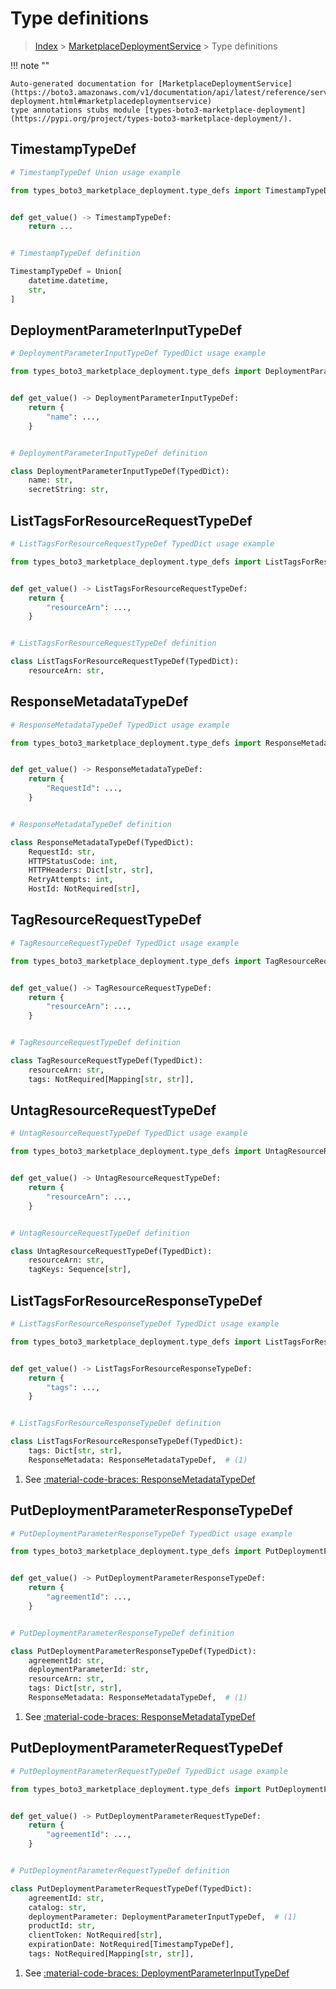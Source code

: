 # Type definitions

> [Index](../README.md) > [MarketplaceDeploymentService](./README.md) > Type definitions

!!! note ""

    Auto-generated documentation for [MarketplaceDeploymentService](https://boto3.amazonaws.com/v1/documentation/api/latest/reference/services/marketplace-deployment.html#marketplacedeploymentservice)
    type annotations stubs module [types-boto3-marketplace-deployment](https://pypi.org/project/types-boto3-marketplace-deployment/).

## TimestampTypeDef

```python
# TimestampTypeDef Union usage example

from types_boto3_marketplace_deployment.type_defs import TimestampTypeDef


def get_value() -> TimestampTypeDef:
    return ...


# TimestampTypeDef definition

TimestampTypeDef = Union[
    datetime.datetime,
    str,
]
```




## DeploymentParameterInputTypeDef

```python
# DeploymentParameterInputTypeDef TypedDict usage example

from types_boto3_marketplace_deployment.type_defs import DeploymentParameterInputTypeDef


def get_value() -> DeploymentParameterInputTypeDef:
    return {
        "name": ...,
    }


# DeploymentParameterInputTypeDef definition

class DeploymentParameterInputTypeDef(TypedDict):
    name: str,
    secretString: str,
```


## ListTagsForResourceRequestTypeDef

```python
# ListTagsForResourceRequestTypeDef TypedDict usage example

from types_boto3_marketplace_deployment.type_defs import ListTagsForResourceRequestTypeDef


def get_value() -> ListTagsForResourceRequestTypeDef:
    return {
        "resourceArn": ...,
    }


# ListTagsForResourceRequestTypeDef definition

class ListTagsForResourceRequestTypeDef(TypedDict):
    resourceArn: str,
```


## ResponseMetadataTypeDef

```python
# ResponseMetadataTypeDef TypedDict usage example

from types_boto3_marketplace_deployment.type_defs import ResponseMetadataTypeDef


def get_value() -> ResponseMetadataTypeDef:
    return {
        "RequestId": ...,
    }


# ResponseMetadataTypeDef definition

class ResponseMetadataTypeDef(TypedDict):
    RequestId: str,
    HTTPStatusCode: int,
    HTTPHeaders: Dict[str, str],
    RetryAttempts: int,
    HostId: NotRequired[str],
```


## TagResourceRequestTypeDef

```python
# TagResourceRequestTypeDef TypedDict usage example

from types_boto3_marketplace_deployment.type_defs import TagResourceRequestTypeDef


def get_value() -> TagResourceRequestTypeDef:
    return {
        "resourceArn": ...,
    }


# TagResourceRequestTypeDef definition

class TagResourceRequestTypeDef(TypedDict):
    resourceArn: str,
    tags: NotRequired[Mapping[str, str]],
```


## UntagResourceRequestTypeDef

```python
# UntagResourceRequestTypeDef TypedDict usage example

from types_boto3_marketplace_deployment.type_defs import UntagResourceRequestTypeDef


def get_value() -> UntagResourceRequestTypeDef:
    return {
        "resourceArn": ...,
    }


# UntagResourceRequestTypeDef definition

class UntagResourceRequestTypeDef(TypedDict):
    resourceArn: str,
    tagKeys: Sequence[str],
```


## ListTagsForResourceResponseTypeDef

```python
# ListTagsForResourceResponseTypeDef TypedDict usage example

from types_boto3_marketplace_deployment.type_defs import ListTagsForResourceResponseTypeDef


def get_value() -> ListTagsForResourceResponseTypeDef:
    return {
        "tags": ...,
    }


# ListTagsForResourceResponseTypeDef definition

class ListTagsForResourceResponseTypeDef(TypedDict):
    tags: Dict[str, str],
    ResponseMetadata: ResponseMetadataTypeDef,  # (1)
```

1. See [:material-code-braces: ResponseMetadataTypeDef](./type_defs.md#responsemetadatatypedef)

## PutDeploymentParameterResponseTypeDef

```python
# PutDeploymentParameterResponseTypeDef TypedDict usage example

from types_boto3_marketplace_deployment.type_defs import PutDeploymentParameterResponseTypeDef


def get_value() -> PutDeploymentParameterResponseTypeDef:
    return {
        "agreementId": ...,
    }


# PutDeploymentParameterResponseTypeDef definition

class PutDeploymentParameterResponseTypeDef(TypedDict):
    agreementId: str,
    deploymentParameterId: str,
    resourceArn: str,
    tags: Dict[str, str],
    ResponseMetadata: ResponseMetadataTypeDef,  # (1)
```

1. See [:material-code-braces: ResponseMetadataTypeDef](./type_defs.md#responsemetadatatypedef)

## PutDeploymentParameterRequestTypeDef

```python
# PutDeploymentParameterRequestTypeDef TypedDict usage example

from types_boto3_marketplace_deployment.type_defs import PutDeploymentParameterRequestTypeDef


def get_value() -> PutDeploymentParameterRequestTypeDef:
    return {
        "agreementId": ...,
    }


# PutDeploymentParameterRequestTypeDef definition

class PutDeploymentParameterRequestTypeDef(TypedDict):
    agreementId: str,
    catalog: str,
    deploymentParameter: DeploymentParameterInputTypeDef,  # (1)
    productId: str,
    clientToken: NotRequired[str],
    expirationDate: NotRequired[TimestampTypeDef],
    tags: NotRequired[Mapping[str, str]],
```

1. See [:material-code-braces: DeploymentParameterInputTypeDef](./type_defs.md#deploymentparameterinputtypedef)

